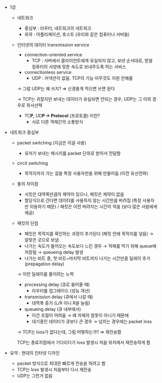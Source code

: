 - 1강
    - 네트워크
        - 중심부 : 라우터, 네트워크의 네트워크
        - 외곽 : 어플리케이션, 호스트 (우리와 같은 컴퓨터나 서버들)
    - 인터넷의 데이터 transmission service
        - connection-oriented service
            - TCP : 서버에서 클라이언트에게 유실되지 않고, 보낸 순서대로, 받을 컴퓨터의 사양에 맞춘 속도로 보내주도록 하는 서비스
        - connectionless service
            - UDP : 커넥션이 없음.  TCP의 기능 아무것도 지원 안해줌
        
        → 그럼 UDP는 왜 쓰지? ⇒ 신경쓸게 적으면 쓰면 된다
        
        → TCP는 귀찮지만 보내는 데이터가 유실되면 안되는 경우, UDP는 그 이외 경우로 취사선택 
        
        - TC**P,** UD**P → Protocol** (프로토콜) 이란?
            - 서로 다른 객체간의 소통방식

- 네트워크 중심부
    - packet switching (지금은 이걸 사용)
        - 유저가 보내는 메시지를 packet 단위로 받아서 전달함
    - circit switching
        - 목적지까지 가는 길을 특정 사용자만을 위해 만들어둠 (이전 유선전화)
    - 둘의 차이점
        - 서킷은 대역폭만큼의 제약이 있으나, 패킷은 제약이 없음
        - 할당식으로 간다면 데이터를 사용하지 않는 시간만큼 버려짐 (특정 사용자만 이용하기 때문) / 패킷은 이런 버려지는 시간이 적음 (보다 많은 사람에게 제공)
    - 패킷의 단점
        - 패킷은 목적지를 확인하는 과정이 추가된다 (패킷 안에 목적지를 넣음) → 알맞은 곳으로 보냄
        - 나가는 속도가 들어오는 속도보다 느린 경우 → 적체를 막기 위해 queue에 저장됨 → queueing delay 발생
        - 나가는 비트 중, 첫 비트~마지막 비트까지 나가는 시간만큼 딜레이 추가 (prepagation delay)
        
        → 이런 딜레이를 줄이려는 노력
        
        - processing delay (큐로 들어올 때)
            - 라우터를 업그레이드 (성능 개선)
        - transmission delay (큐에서 나갈 때)
            - 대역폭 증가 (L/R 이니 R을 늘림)
        - queueing delay (큐 내부에서)
            - 이건 조절이 어려움 → 얘 자체의 잘못이 아니기 때문에
            - 대기중인 데이터가 큐보다 큰 경우 → 넘치는 경우에는 packet loss
            
        
        → TCP는 loss가 없다는데, 그럼 어떻하는가? ⇒ 재전송함
        
        TCP는 종료지점에서 기다리다가 loss 발생시 처음 위치에서 재전송하게 함
        
- 요약 : 현대의 인터넷 디자인
    - packet 방식으로 최대한 빠르게 전송을 하려고 함
    - TCP는 loss 발생시 처음부터 다시 재전송
    - UDP는 그런거 없음
